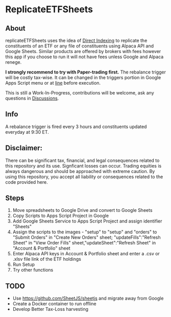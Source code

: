 # ReplicateETFSheets
## About
replicateETFSheets uses the idea of [Direct Indexing](https://www.investopedia.com/direct-indexing-5205141) to replicate the constituents of an ETF or any file of constituents using Alpaca API and Google Sheets. Similar products are offered by brokers with fees however this app if you choose to run it will not have fees unless Google and Alpaca renege. 

<strong>I strongly recommend to try with Paper-trading first.</strong> The rebalance trigger will be costly tax-wise. It can be changed in the triggers portion in Google Apps Script menu or at [line](https://github.com/ProgramComputer/ReplicateETFSheets/blob/ce416aaa726d3f84a7f1965643e7c8f81bbdd04a/Code.gs#L13) before execution.

This is still a Work-In-Progress, contributions will be welcome, ask any questions in [Discussions](https://github.com/ProgramComputer/ReplicateETFSheets/discussions).

## Info


A rebalance trigger is fired every 3 hours and constituents updated everyday at 9:30 ET.
## Disclaimer:
There can be significant tax, financial, and legal consequences related to this repository and its use.
Signficant losses can occur. Trading equities is always dangerous and should be approached with extreme caution.
By using this repository, you accept all liability or consequences related to the code provided here.

## Steps
1. Move spreadsheets to Google Drive and convert to Google Sheets
2. Copy Scripts to Apps Script Project in Google
3. Add Google Sheets Service to Apps Script Project and assign identifier "Sheets"
4. Assign the scripts to the images - "setup" to "setup"  and "orders" to "Submit Orders" in "Create New Orders" sheet; "updateFills":"Refresh Sheet" in "View Order Fills" sheet,"updateSheet":"Refresh Sheet" in "Account & Portfolio" sheet
5. Enter Alpaca API keys in Account & Portfolio sheet and enter a .csv or .xlsv file link of the ETF holdings
6. Run Setup
7. Try other functions
## TODO
* Use https://github.com/SheetJS/sheetjs and migrate away from Google
* Create a Docker container to run offline
* Develop Better Tax-Loss harvesting
